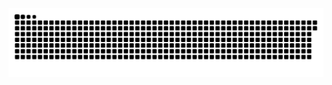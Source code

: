 <picture>
  <source media="(prefers-color-scheme: dark)" srcset="https://raw.githubusercontent.com/MarineHakobyan/MarineHakobyan/62288631778383a981df6638523b313ecd036f98/github-contribution-grid-snake-dark.svg" />
  <source media="(prefers-color-scheme: light)" srcset="https://raw.githubusercontent.com/MarineHakobyan/MarineHakobyan/62288631778383a981df6638523b313ecd036f98/github-contribution-grid-snake.svg" />
  <img alt="github-snake" src="https://raw.githubusercontent.com/MarineHakobyan/MarineHakobyan/62288631778383a981df6638523b313ecd036f98/github-contribution-grid-snake-dark.svg" />
</picture>
